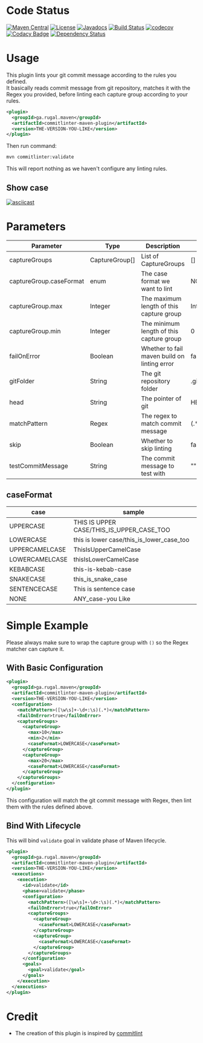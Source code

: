 # Code Status
[![Maven Central](https://maven-badges.herokuapp.com/maven-central/ga.rugal.maven/commitlinter-maven-plugin/badge.svg?style=plastic)](https://maven-badges.herokuapp.com/maven-central/ga.rugal.maven/commitlinter-maven-plugin)
[![License](https://img.shields.io/badge/license-Apache%202-4EB1BA.svg)](https://www.apache.org/licenses/LICENSE-2.0.html)
[![Javadocs](https://javadoc.io/badge/ga.rugal.maven/commitlinter-maven-plugin.svg)](https://javadoc.io/doc/ga.rugal.maven/commitlinter-maven-plugin)
[![Build Status](https://travis-ci.org/Rugal/commitlinter-maven-plugin.svg?branch=master)](https://travis-ci.org/Rugal/commitlinter-maven-plugin)
[![codecov](https://codecov.io/gh/Rugal/git-commit-message-linter/branch/master/graph/badge.svg)](https://codecov.io/gh/Rugal/git-commit-message-linter)
[![Codacy Badge](https://api.codacy.com/project/badge/Grade/943c0bb74b1a47a6be8579d50e608dba)](https://www.codacy.com/app/ryujinwrath/commitlinter-maven-plugin?utm_source=github.com&amp;utm_medium=referral&amp;utm_content=Rugal/commitlinter-maven-plugin&amp;utm_campaign=Badge_Grade)
[![Dependency Status](https://www.versioneye.com/user/projects/5a172b690fb24f001cf0bd0e/badge.svg?style=flat-square)](https://www.versioneye.com/user/projects/5a172b690fb24f001cf0bd0e)

# Usage
This plugin lints your git commit message according to the rules you defined.  
It basically reads commit message from git repository, matches it with the Regex you provided, before linting each capture group according to your rules.  

```xml
<plugin>
  <groupId>ga.rugal.maven</groupId>
  <artifactId>commitlinter-maven-plugin</artifactId>
  <version>THE-VERSION-YOU-LIKE</version>
</plugin>
```

Then run command:
```bash
mvn commitlinter:validate
```
This will report nothing as we haven't configure any linting rules.

## Show case
[![asciicast](https://asciinema.org/a/MkGawonrwNZsrq6gRjzpNS9Cd.png)](https://asciinema.org/a/MkGawonrwNZsrq6gRjzpNS9Cd)

# Parameters

Parameter | Type | Description | Default
---|---|---|---
captureGroups| CaptureGroup[] | List of CaptureGroups | []
captureGroup.caseFormat | enum | The case format we want to lint | NONE
captureGroup.max | Integer | The maximum length of this capture group | Integer.MAX
captureGroup.min | Integer | The minimum length of this capture group | 0
failOnError|Boolean | Whether to fail maven build on linting error | false
gitFolder|String|The git repository folder| .git
head|String | The pointer of git | HEAD
matchPattern |Regex|The regex to match commit message|(.*)
skip|Boolean|Whether to skip linting| false
testCommitMessage|String|The commit message to test with|""

## caseFormat

case | sample
---|---
UPPERCASE | THIS IS UPPER CASE/THIS_IS_UPPER_CASE_TOO
LOWERCASE | this is lower case/this_is_lower_case_too
UPPERCAMELCASE | ThisIsUpperCamelCase
LOWERCAMELCASE | thisIsLowerCamelCase
KEBABCASE | this-is-kebab-case
SNAKECASE | this_is_snake_case
SENTENCECASE | This is sentence case
NONE | ANY_case-you Like

# Simple Example
Please always make sure to wrap the capture group with `()` so the Regex matcher can capture it.  

## With Basic Configuration

```xml
<plugin>
  <groupId>ga.rugal.maven</groupId>
  <artifactId>commitlinter-maven-plugin</artifactId>
  <version>THE-VERSION-YOU-LIKE</version>
  <configuration>
    <matchPattern>([\w\s]+-\d+:\s)(.*)</matchPattern>
    <failOnError>true</failOnError>
    <captureGroups>
      <captureGroup>
        <max>10</max>
        <min>2</min>
        <caseFormat>LOWERCASE</caseFormat>
      </captureGroup>
      <captureGroup>
        <max>20</max>
        <caseFormat>LOWERCASE</caseFormat>
      </captureGroup>
    </captureGroups>
  </configuration>
</plugin>
```

This configuration will match the git commit message with Regex, then lint them with the rules defined above.

## Bind With Lifecycle

This will bind `validate` goal in validate phase of Maven lifecycle.
```xml
<plugin>
  <groupId>ga.rugal.maven</groupId>
  <artifactId>commitlinter-maven-plugin</artifactId>
  <version>THE-VERSION-YOU-LIKE</version>
  <executions>
    <execution>
      <id>validate</id>
      <phase>validate</phase>
      <configuration>
        <matchPattern>([\w\s]+-\d+:\s)(.*)</matchPattern>
        <failOnError>true</failOnError>
        <captureGroups>
          <captureGroup>
            <caseFormat>LOWERCASE</caseFormat>
          </captureGroup>
          <captureGroup>
            <caseFormat>LOWERCASE</caseFormat>
          </captureGroup>
        </captureGroups>
      </configuration>
      <goals>
        <goal>validate</goal>
      </goals>
    </execution>
  </executions>
</plugin>
```

# Credit
* The creation of this plugin is inspired by [commitlint](https://github.com/marionebl/commitlint)
